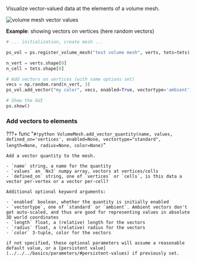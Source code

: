 Visualize vector-valued data at the elements of a volume mesh.

![volume mesh vector values]({{url.prefix}}/media/volume_vector.jpg)

**Example**: showing vectors on vertices (here random vectors)
```python
# ... initialization, create mesh ...

ps_vol = ps.register_volume_mesh("test volume mesh", verts, tets=tets)

n_vert = verts.shape[0]
n_cell = tets.shape[0]

# Add vectors on vertices (with some options set)
vecs = np.random.rand(n_vert, 3)
ps_vol.add_vector("my color", vecs, enabled=True, vectortype='ambient')

# Show the GUI
ps.show()
```

### Add vectors to elements

???+ func "`#!python VolumeMesh.add_vector_quantity(name, values, defined_on='vertices', enabled=None, vectortype="standard", length=None, radius=None, color=None)`"

    Add a vector quantity to the mesh.

    - `name` string, a name for the quantity
    - `values` an `Nx3` numpy array, vectors at vertices/cells
    - `defined_on` string, one of `vertices` or `cells`, is this data a vector per-vertex or a vector per-cell?
    
    Additional optional keyword arguments:

    - `enabled` boolean, whether the quantity is initially enabled
    - `vectortype`, one of `standard` or `ambient`. Ambient vectors don't get auto-scaled, and thus are good for representing values in absolute 3D world coordinates
    - `length` float, a (relative) length for the vectors
    - `radius` float, a (relative) radius for the vectors
    - `color` 3-tuple, color for the vectors
    
    if not specified, these optional parameters will assume a reasonable default value, or a [persistent value](../../../basics/parameters/#persistent-values) if previously set.
